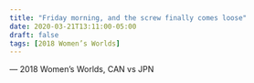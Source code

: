 ```yaml
---
title: "Friday morning, and the screw finally comes loose"
date: 2020-03-21T13:11:00-05:00
draft: false
tags: [2018 Women’s Worlds]
---
```

— 2018 Women’s Worlds, CAN vs JPN
<!--more--> 

